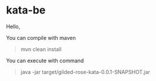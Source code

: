 # kata-be

Hello,

You can compile with maven

> mvn clean install

You can execute with command

> java -jar target/gilded-rose-kata-0.0.1-SNAPSHOT.jar